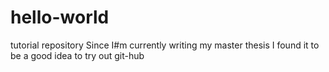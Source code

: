 # hello-world
tutorial repository
Since I#m currently writing my master thesis I found it to be a good idea to try out git-hub

